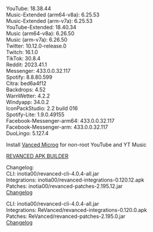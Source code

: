 YouTube: 18.38.44  
Music-Extended (arm64-v8a): 6.25.53  
Music-Extended (arm-v7a): 6.25.53  
YouTube-Extended: 18.40.34  
Music (arm64-v8a): 6.26.50  
Music (arm-v7a): 6.26.50  
Twitter: 10.12.0-release.0  
Twitch: 16.1.0  
TikTok: 30.8.4  
Reddit: 2023.41.1  
Messenger: 433.0.0.32.117  
Spotify: 8.8.80.599  
Citra: bed6a4f12  
Backdrops: 4.52  
WarnWetter: 4.2.2  
Windyapp: 34.0.2  
IconPackStudio: 2.2 build 016  
Spotify-Lite: 1.9.0.49155  
Facebook-Messenger-arm64: 433.0.0.32.117  
Facebook-Messenger-arm: 433.0.0.32.117  
DuoLingo: 5.127.4  

Install [Vanced Microg](https://github.com/TeamVanced/VancedMicroG/releases) for non-root YouTube and YT Music  

[REVANCED APK BUILDER](https://github.com/alsyundawy/revanced-apk-builder/)  

Changelog:  
CLI: inotia00/revanced-cli-4.0.4-all.jar  
Integrations: inotia00/revanced-integrations-0.120.12.apk  
Patches: inotia00/revanced-patches-2.195.12.jar  
[Changelog](https://github.com/inotia00/revanced-patches/releases/tag/v2.195.12)

CLI: inotia00/revanced-cli-4.0.4-all.jar  
Integrations: ReVanced/revanced-integrations-0.120.0.apk  
Patches: ReVanced/revanced-patches-2.195.0.jar  
[Changelog](https://github.com/ReVanced/revanced-patches/releases/tag/v2.195.0)  
